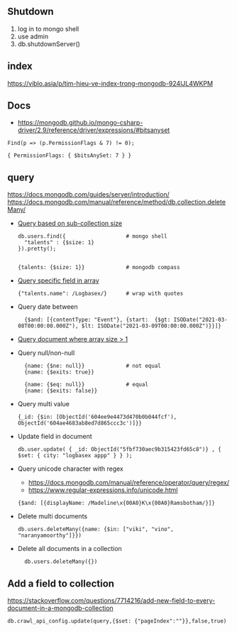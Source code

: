 ## Shutdown

1. log in to mongo shell
2. use admin
3. db.shutdownServer()

## index
https://viblo.asia/p/tim-hieu-ve-index-trong-mongodb-924lJL4WKPM

## Docs
- https://mongodb.github.io/mongo-csharp-driver/2.9/reference/driver/expressions/#bitsanyset
```shell
Find(p => (p.PermissionFlags & 7) != 0);

{ PermissionFlags: { $bitsAnySet: 7 } }
```

## query
https://docs.mongodb.com/guides/server/introduction/
https://docs.mongodb.com/manual/reference/method/db.collection.deleteMany/

- [Query based on sub-collection size](https://docs.mongodb.com/manual/reference/operator/query/size/)
    ```shell
    db.users.find({                   # mongo shell
      "talents" : {$size: 1}
    }).pretty();      
  
  
    {talents: {$size: 1}}             # mongodb compass 
    ```
- [Query specific field in array](https://stackoverflow.com/questions/3985214/retrieve-only-the-queried-element-in-an-object-array-in-mongodb-collection)  
    ```shell
    {"talents.name": /Logbasex/}      # wrap with quotes        
    ```
- Query date between
  ```shell
    {$and: [{contentType: "Event"}, {start:  {$gt: ISODate("2021-03-08T00:00:00.000Z"), $lt: ISODate("2021-03-09T00:00:00.000Z")}}]}
    ``` 
- [Query document where array size > 1](https://stackoverflow.com/questions/7811163/query-for-documents-where-array-size-is-greater-than-1)  

- Query null/non-null
  ```shell script
    {name: {$ne: null}}             # not equal
    {name: {$exits: true}}
    
    {name: {$eq: null}}             # equal
    {name: {$exits: false}}
  ```
- Query multi value
    ```shell script
    {_id: {$in: [ObjectId('604ee9e4473d470b0b044fcf'), ObjectId('604ae4683ab8ed7d865ccc3c')]}}
    ```
  
- Update field in document
    ```shell script
    db.user.update( { _id: ObjectId("5fbf730aec9b315423fd65c8")} , { $set: { city: "logbasex appp" } } );
    ```  
- Query unicode character with regex
    - https://docs.mongodb.com/manual/reference/operator/query/regex/
    - https://www.regular-expressions.info/unicode.html
    ```shell script
    {$and: [{displayName: /Madeline\x{00A0}K\x{00A0}Ramsbotham/}]}
    ```
  
- Delete multi documents
  ```shell
  db.users.deleteMany({name: {$in: ["viki", "vino", "naranyamoorthy"]}})
  ```
  
- Delete all documents in a collection
    ```shell script
      db.users.deleteMany({})
    ```  

## Add a field to collection

https://stackoverflow.com/questions/7714216/add-new-field-to-every-document-in-a-mongodb-collection

```shell
db.crawl_api_config.update(query,{$set: {"pageIndex":""}},false,true)
```